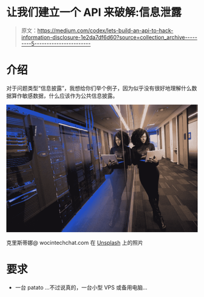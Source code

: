 # 让我们建立一个 API 来破解:信息泄露

> 原文：<https://medium.com/codex/lets-build-an-api-to-hack-information-disclosure-1e2da7df6d60?source=collection_archive---------5----------------------->

# 介绍

对于问题类型“信息披露”，我想给你们举个例子，因为似乎没有很好地理解什么数据算作敏感数据，什么应该作为公共信息披露。

![](img/f6cd6d4ae7335514d09593301be8c837.png)

克里斯蒂娜@ wocintechchat.com 在 [Unsplash](https://unsplash.com?utm_source=medium&utm_medium=referral) 上的照片

# 要求

*   一台 patato …不过说真的，一台小型 VPS 或备用电脑…